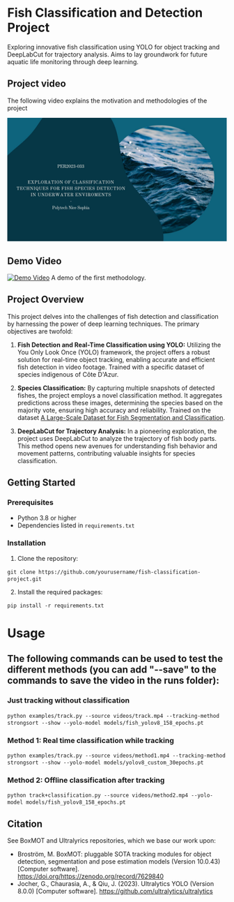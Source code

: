 # Fish Classification and Detection Project

Exploring innovative fish classification using YOLO for object tracking and DeepLabCut for trajectory analysis. Aims to lay groundwork for future aquatic life monitoring through deep learning.

## Project video

The following video explains the motivation and methodologies of the project

[![Exploration of classification techniques for fish species detection in underwater enviroments](https://github.com/dagos99/Fish-Tracking/blob/main/assets/images/thumbnail.jpg)](https://www.youtube.com/watch?v=q6aBy1VgHOA)


## Demo Video

[![Demo Video](https://youtu.be/CnK_N_VXnho/0.jpg)](https://youtu.be/CnK_N_VXnho) A demo of the first methodology.

## Project Overview

This project delves into the challenges of fish detection and classification by harnessing the power of deep learning techniques. The primary objectives are twofold:

1. **Fish Detection and Real-Time Classification using YOLO:** Utilizing the You Only Look Once (YOLO) framework, the project offers a robust solution for real-time object tracking, enabling accurate and efficient fish detection in video footage. Trained with a specific dataset of species indigenous of Côte D'Azur. 

2. **Species Classification:** By capturing multiple snapshots of detected fishes, the project employs a novel classification method. It aggregates predictions across these images, determining the species based on the majority vote, ensuring high accuracy and reliability. Trained on the dataset [A Large-Scale Dataset for Fish Segmentation and Classification](https://ieeexplore.ieee.org/document/9259867).

3. **DeepLabCut for Trajectory Analysis:** In a pioneering exploration, the project uses DeepLabCut to analyze the trajectory of fish body parts. This method opens new avenues for understanding fish behavior and movement patterns, contributing valuable insights for species classification.

## Getting Started

### Prerequisites

- Python 3.8 or higher
- Dependencies listed in `requirements.txt`

### Installation

1. Clone the repository:
```
git clone https://github.com/yourusername/fish-classification-project.git
```
2. Install the required packages:
```
pip install -r requirements.txt
```

# Usage

## The following commands can be used to test the different methods (you can add "--save" to the commands to save the video in the runs folder):

### Just tracking without classification
```
python examples/track.py --source videos/track.mp4 --tracking-method strongsort --show --yolo-model models/fish_yolov8_158_epochs.pt 
```

### Method 1: Real time classification while tracking
```
python examples/track.py --source videos/method1.mp4 --tracking-method strongsort --show --yolo-model models/yolov8_custom_30epochs.pt 
```

### Method 2: Offline classification after tracking 
```
python track+classification.py --source videos/method2.mp4 --yolo-model models/fish_yolov8_158_epochs.pt
```



## Citation
See BoxMOT and Ultralyrics repositories, which we base our work upon: 
- Broström, M. BoxMOT: pluggable SOTA tracking modules for object detection, segmentation and pose estimation models (Version 10.0.43) [Computer software]. https://doi.org/https://zenodo.org/record/7629840
- Jocher, G., Chaurasia, A., & Qiu, J. (2023). Ultralytics YOLO (Version 8.0.0) [Computer software]. https://github.com/ultralytics/ultralytics

